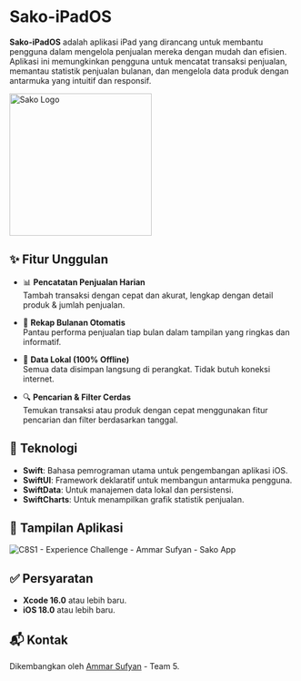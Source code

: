 # Sako-iPadOS

**Sako-iPadOS** adalah aplikasi iPad yang dirancang untuk membantu pengguna dalam mengelola penjualan mereka dengan mudah dan efisien. Aplikasi ini memungkinkan pengguna untuk mencatat transaksi penjualan, memantau statistik penjualan bulanan, dan mengelola data produk dengan antarmuka yang intuitif dan responsif.

<img src="https://github.com/user-attachments/assets/9e2d4e3c-6bba-4d01-9ef6-0bf78df49665" width="250px" alt="Sako Logo">

## ✨ Fitur Unggulan

- 📊 **Pencatatan Penjualan Harian**  
  Tambah transaksi dengan cepat dan akurat, lengkap dengan detail produk & jumlah penjualan.

- 📅 **Rekap Bulanan Otomatis**  
  Pantau performa penjualan tiap bulan dalam tampilan yang ringkas dan informatif.

- 💾 **Data Lokal (100% Offline)**  
  Semua data disimpan langsung di perangkat. Tidak butuh koneksi internet.

- 🔍 **Pencarian & Filter Cerdas**  
  Temukan transaksi atau produk dengan cepat menggunakan fitur pencarian dan filter berdasarkan tanggal.

## 🚀 Teknologi

- **Swift**: Bahasa pemrograman utama untuk pengembangan aplikasi iOS.
- **SwiftUI**: Framework deklaratif untuk membangun antarmuka pengguna.
- **SwiftData**: Untuk manajemen data lokal dan persistensi.
- **SwiftCharts**: Untuk menampilkan grafik statistik penjualan.

## 📸 Tampilan Aplikasi

![C8S1 - Experience Challenge - Ammar Sufyan - Sako App](https://github.com/user-attachments/assets/1b056ccb-a6a1-45bc-8171-8f00e6e1d129)

## ✅ Persyaratan

- **Xcode 16.0** atau lebih baru.
- **iOS 18.0** atau lebih baru.

## 📬 Kontak

Dikembangkan oleh [Ammar Sufyan](https://github.com/ammarsufyan) - Team 5. 
